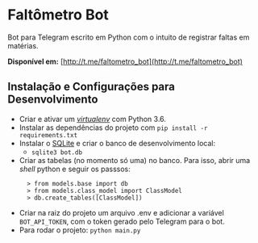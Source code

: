 # Faltômetro Bot

Bot para Telegram escrito em Python com o intuito de registrar faltas em matérias.

**Disponível em:** [http://t.me/faltometro_bot](http://t.me/faltometro_bot)

## Instalação e Configurações para Desenvolvimento

* Criar e ativar um [_virtualenv_](https://virtualenv.pypa.io/en/latest/) com Python 3.6.
* Instalar as dependências do projeto com ```pip install -r requirements.txt``` 
* Instalar o [SQLite](https://www.sqlite.org/index.html) e criar o banco de desenvolvimento local:
  * ```sqlite3 bot.db```
* Criar as tabelas (no momento só uma) no banco. Para isso, abrir uma _shell_ python e seguir os passsos:
  ```
    > from models.base import db
    > from models.class_model import ClassModel
    > db.create_tables([ClassModel])
  ```
 * Criar na raiz do projeto um arquivo .env e adicionar a variável ```BOT_API_TOKEN```, com o token gerado pelo Telegram para o bot.
 * Para rodar o projeto: ```python main.py```
